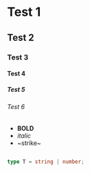 # Test 1
## Test 2
### Test 3
#### Test 4
##### Test 5
###### Test 6

- **BOLD**
- _italic_
- ~strike~


```typescript:file.ts

type T = string | number;

```
